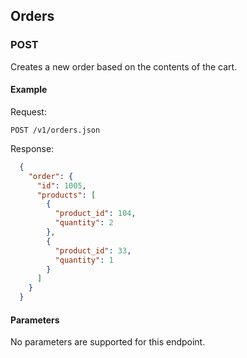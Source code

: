 ## Orders

### POST

Creates a new order based on the contents of the cart.

#### Example

Request:

```
POST /v1/orders.json
```

Response:

```json
  {
    "order": {
      "id": 1005,
      "products": [
        {
          "product_id": 104,
          "quantity": 2
        },
        {
          "product_id": 33,
          "quantity": 1
        }
      ]
    }
  }
```

#### Parameters

No parameters are supported for this endpoint.
